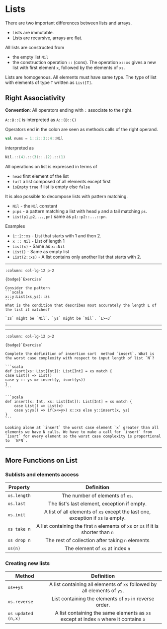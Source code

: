 # Lists

There are two important differences between lists and arrays.

* Lists are immutable.
* Lists are recursive, arrays are flat.

All lists are constructed from

* the empty list `Nil`
* the construction operation `::` (cons). The operation `x::xs` gives a new list with first element `x`, followed  by  the elements of `xs`.

Lists are homogenous. All elements must have same type. The type of list with elements of type `T` written as `List[T]`.

## Right Associativity

**Convention**: All operators ending with `:` associate to the right.

`A::B::C` is interpreted as `A::(B::C)`

Operators end in the colon are seen as methods calls of the right operand.

```scala
val nums = 1::2::3::4::Nil
```

interpreted as

```scala
Nil.::(4).::(3)::.(2).::(1)
```

All operations on list is expressed in terms of 

* `head` first element of the list 
* `tail` a list composed of all elements except first
* `isEmpty` `true` if list is empty else  `false`

It is also possible to decompose lists with pattern matching.

* `Nil` - the `Nil` constant
* `p:ps` - a pattern matching a list with head `p` and a tail matching `ps`.
* `List(p1,p2,...,pn)` same as `p1::p2::...::pn`.

Examples

* `1::2::xs` - List that starts with 1 and then 2.
* `x :: Nil` - List of length 1
* `List(x)` - Same as `x::Nil`
* `List()` - Same as empty list
* `List(2::xs)` - A list contains only another list that starts with 2.

---

````{panels}
:column: col-lg-12 p-2

{badge}`Exercise`

Consider the pattern 
```scala
x::y:List(xs,ys)::zs
```
What is the condition that describes most accurately the length L of the list it matches?
````

````{dropdown} Solution
`zs` might be `Nil`. `ys` might be `Nil`. `L>=3`
````

---

---

````{panels}
:column: col-lg-12 p-2

{badge}`Exercise`

Complete the definition of insertion sort  method `insert`. What is the worst case complexity with respect to input length of list `N`?

```scala
def isort(xs: List[Int]): List[Int] = xs match {
case List() => List()
case y :: ys => insert(y, isort(ys))
}
```
````

````{dropdown} Solution
```scala
def insert(x: Int, xs: List[Int]): List[Int] = xs match {
    case List() => List(x)
    case y:ys() => if(x<=y>) x::xs else y::insert(x, ys)
}
```

Looking alone at `insert` the worst case element `x` greater than all elements we have N calls. We have to make a call for `insert` from `isort` for every element so the worst case complexity is proportional to  `N*N`.
````
---


## More Functions on List

### Sublists and elements access

| Property | Definition |
| ------------- |:-------------:|
| `xs.length`     | The number of elements of `xs`.|
| `xs.last` | The list's last element, exception if empty. |
| `xs.init` | A list of all elements of `xs` except the last one, exception if `xs` is empty.|
| `xs take n` | A list containing the first `n` elements of `xs` or `xs` if it is shorter than `n`|  
| `xs drop n`| The rest of collection after taking `n` elements|
| `xs(n)`    | The element of `xs` at index `n`|

### Creating new lists

| Method        | Definition           |
| ------------- |:-------------:|
| `xs++ys`     | A list containing all elements of `xs` followed by all elements of `ys`.|
|`xs.reverse` | List containing the elements of `xs` in reverse order.|
|`xs updated (n,x)`| A list containing the same elements as `xs` except at index `n` where it contains `x` |

